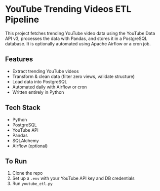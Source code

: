 # YouTube Trending Videos ETL Pipeline

This project fetches trending YouTube video data using the YouTube Data API v3, processes the data with Pandas, and stores it in a PostgreSQL database. It is optionally automated using Apache Airflow or a cron job.

## Features
- Extract trending YouTube videos
- Transform & clean data (filter zero views, validate structure)
- Load data into PostgreSQL
- Automated daily with Airflow or cron
- Written entirely in Python

## Tech Stack
- Python
- PostgreSQL
- YouTube API
- Pandas
- SQLAlchemy
- Airflow (optional)

## To Run
1. Clone the repo
2. Set up a `.env` with your YouTube API key and DB credentials
3. Run `youtube_etl.py`